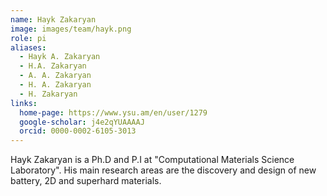 ```yaml
---
name: Hayk Zakaryan
image: images/team/hayk.png
role: pi
aliases:
  - Hayk A. Zakaryan
  - H.A. Zakaryan
  - A. A. Zakaryan
  - H. A. Zakaryan
  - H. Zakaryan
links:
  home-page: https://www.ysu.am/en/user/1279
  google-scholar: j4e2qYUAAAAJ
  orcid: 0000-0002-6105-3013
---
```


Hayk Zakaryan is a Ph.D and P.I at &quot;Computational Materials Science Laboratory&quot;. His
main research areas are the discovery and design of new battery, 2D and superhard
materials.

